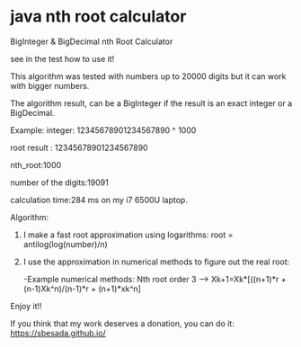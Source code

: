 # java nth root calculator

BigInteger &amp; BigDecimal nth Root Calculator

see in the test how to use it!

This algorithm was tested with numbers up to 20000 digits but it can work with bigger numbers.

The algorithm result, can be a BigInteger if the result is an exact integer or a BigDecimal.

Example:
integer: 12345678901234567890 ^ 1000

root result : 12345678901234567890

nth_root:1000

number of the digits:19091
 
calculation time:284 ms on my i7 6500U laptop.

Algorithm:

 1. I make a fast root approximation using logarithms: root = antilog(log(number)/n)
 
 2. I use the approximation in numerical methods to figure out the real root:
 
    -Example numerical methods: Nth root order 3 --> Xk+1=Xk*[((n+1)*r + (n-1)Xk^n)/(n-1)*r + (n+1)*xk^n]
    
Enjoy it!!

If you think that my work deserves a donation, you can do it: https://sbesada.github.io/


